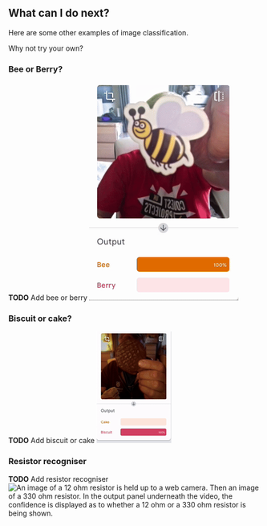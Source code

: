 ## What can I do next?

Here are some other examples of image classification.

Why not try your own?

### Bee or Berry?
**TODO** Add bee or berry
![An image of a bee is held up to a web camera. Then an image of a berry. In the output panel underneath the video, the confidence is displayed as to whether a bee or a berry is being shown.](images/bee_or_berry.gif)

### Biscuit or cake?

**TODO** Add biscuit or cake
![An image of a biscuit is held up to a web camera. Then an image of a cake. In the output panel underneath the video, the confidence is displayed as to whether a biscuit or a cake is being shown.](images/biscuit_or_cake.gif)

### Resistor recogniser
**TODO** Add resistor recogniser
![An image of a 12 ohm resistor is held up to a web camera. Then an image of a 330 ohm resistor. In the output panel underneath the video, the confidence is displayed as to whether a 12 ohm or a 330 ohm resistor is being shown.](images/resistor_recogniser.gif)